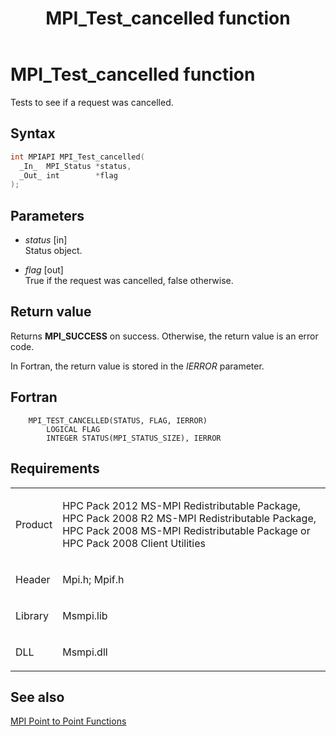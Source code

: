 ﻿---
title: MPI_Test_cancelled function
TOCTitle: MPI_Test_cancelled function
ms:assetid: 4649c1b5-9202-4a0c-b48a-1faf55ce74ef
ms:mtpsurl: https://msdn.microsoft.com/en-us/library/Dn473483(v=VS.85)
ms:contentKeyID: 59361018
ms.date: 03/28/2018
mtps_version: v=VS.85
f1_keywords:
- MPI_TEST_CANCELLED
- mpif/MPI_Test_cancelled
- mpi/MPI_TEST_CANCELLED
dev_langs:
- C++
- C
---

# MPI\_Test\_cancelled function

Tests to see if a request was cancelled.

## Syntax

``` c++
int MPIAPI MPI_Test_cancelled(
  _In_  MPI_Status *status,
  _Out_ int        *flag
);
```

## Parameters

  - *status* \[in\]  
    Status object.

  - *flag* \[out\]  
    True if the request was cancelled, false otherwise.

## Return value

Returns **MPI\_SUCCESS** on success. Otherwise, the return value is an error code.

In Fortran, the return value is stored in the *IERROR* parameter.

## Fortran

``` FORTRAN
    MPI_TEST_CANCELLED(STATUS, FLAG, IERROR)
        LOGICAL FLAG
        INTEGER STATUS(MPI_STATUS_SIZE), IERROR
```

## Requirements

<table>
<colgroup>
<col  />
<col  />
</colgroup>
<tbody>
<tr class="odd">
<td><p>Product</p></td>
<td><p>HPC Pack 2012 MS-MPI Redistributable Package, HPC Pack 2008 R2 MS-MPI Redistributable Package, HPC Pack 2008 MS-MPI Redistributable Package or HPC Pack 2008 Client Utilities</p></td>
</tr>
<tr class="even">
<td><p>Header</p></td>
<td>Mpi.h;
Mpif.h</td>
</tr>
<tr class="odd">
<td><p>Library</p></td>
<td>Msmpi.lib</td>
</tr>
<tr class="even">
<td><p>DLL</p></td>
<td>Msmpi.dll</td>
</tr>
</tbody>
</table>


## See also

[MPI Point to Point Functions](mpi-point-to-point-functions.md)

